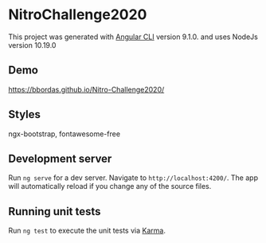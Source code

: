 # NitroChallenge2020

This project was generated with [Angular CLI](https://github.com/angular/angular-cli) version 9.1.0. and uses NodeJs version 10.19.0

## Demo
https://bbordas.github.io/Nitro-Challenge2020/

## Styles
  ngx-bootstrap,
  fontawesome-free

## Development server

Run `ng serve` for a dev server. Navigate to `http://localhost:4200/`. The app will automatically reload if you change any of the source files.

## Running unit tests

Run `ng test` to execute the unit tests via [Karma](https://karma-runner.github.io).

